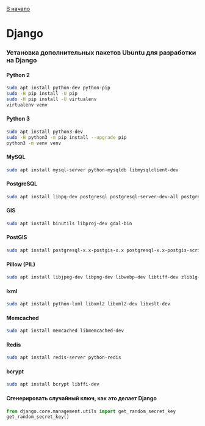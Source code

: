 [В начало](README.md)

# Django

### Установка дополнительных пакетов Ubuntu для разработки на Django

#### Python 2
```sh
sudo apt install python-dev python-pip
sudo -H pip install -U pip
sudo -H pip install -U virtualenv
virtualenv venv
```

#### Python 3
```sh
sudo apt install python3-dev
sudo -H python3 -m pip install --upgrade pip
python3 -m venv venv
```

#### MySQL
```sh
sudo apt install mysql-server python-mysqldb libmysqlclient-dev
```

#### PostgreSQL
```sh
sudo apt install libpq-dev postgresql postgresql-server-dev-all postgresql-contrib
```

#### GIS
```sh
sudo apt install binutils libproj-dev gdal-bin
```

#### PostGIS
```sh
sudo apt install postgresql-x.x-postgis-x.x postgresql-x.x-postgis-scripts
```

#### Pillow (PIL)
```sh
sudo apt install libjpeg-dev libpng-dev libwebp-dev libtiff-dev zlib1g-dev python-imaging
```

#### lxml
```sh
sudo apt install python-lxml libxml2 libxml2-dev libxslt-dev
```

#### Memcached
```sh
sudo apt install memcached libmemcached-dev
```

#### Redis
```sh
sudo apt install redis-server python-redis
```

#### bcrypt
```sh
sudo apt install bcrypt libffi-dev
```

#### Сгенерировать случайный ключ, как это делает Django
```python
from django.core.management.utils import get_random_secret_key
get_random_secret_key()
```
